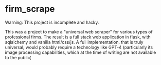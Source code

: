 # firm_scrape

Warning: This project is incomplete and hacky.

This was a project to make a "universal web scraper" for various types of professional firms.
The result is a full stack web application in flask, with sqlalchemy and vanilla html/css/js.
A full implementation, that is truly universal, would probably require a technology like GPT-4 (particularly its image processing capabilities, which at the time of writing are not available to the public)
